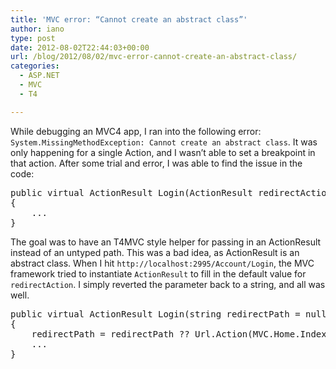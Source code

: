 ```yaml
---
title: 'MVC error: “Cannot create an abstract class”'
author: iano
type: post
date: 2012-08-02T22:44:03+00:00
url: /blog/2012/08/02/mvc-error-cannot-create-an-abstract-class/
categories:
  - ASP.NET
  - MVC
  - T4

---
```

While debugging an MVC4 app, I ran into the following error: `System.MissingMethodException: Cannot create an abstract class`. It was only happening for a single Action, and I wasn&#8217;t able to set a breakpoint in that action. After some trial and error, I was able to find the issue in the code:

<pre class="brush: csharp; title: ; notranslate" title="">public virtual ActionResult Login(ActionResult redirectAction = null)
{
    ...
}
</pre>

The goal was to have an T4MVC style helper for passing in an ActionResult instead of an untyped path. This was a bad idea, as ActionResult is an abstract class. When I hit `http://localhost:2995/Account/Login`, the MVC framework tried to instantiate `ActionResult` to fill in the default value for `redirectAction`. I simply reverted the parameter back to a string, and all was well.

<pre class="brush: csharp; title: ; notranslate" title="">public virtual ActionResult Login(string redirectPath = null)
{
    redirectPath = redirectPath ?? Url.Action(MVC.Home.Index());
    ...
}
</pre>